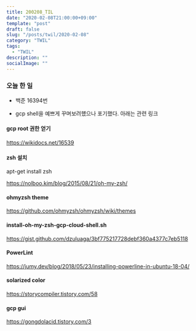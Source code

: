 ```yaml
---
title: 200208_TIL
date: "2020-02-08T21:00:00+09:00"
template: "post"
draft: false
slug: "/posts/twil/2020-02-08"
category: "TWIL"
tags:
  - "TWIL"
description: ""
socialImage: ""
---
```


### 오늘 한 일

- 백준 16394번

- gcp shell을 예쁘게 꾸며보려헀으나 포기했다. 아래는 관련 링크



#### gcp root 권한 얻기
https://wikidocs.net/16539

#### zsh 설치
apt-get install zsh

https://nolboo.kim/blog/2015/08/21/oh-my-zsh/

#### ohmyzsh theme
https://github.com/ohmyzsh/ohmyzsh/wiki/themes

#### install-oh-my-zsh-gcp-cloud-shell.sh
https://gist.github.com/dzuluaga/3bf775217728debf360a4377c7eb5118

#### PowerLint 
https://jumy.dev/blog/2018/05/23/installing-powerline-in-ubuntu-18-04/

#### solarized color
https://storycompiler.tistory.com/58

#### gcp gui
https://gongdolacid.tistory.com/3
